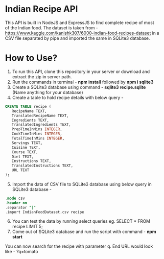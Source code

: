 # Indian Recipe API

This API is built in NodeJS and ExpressJS to find complete recipe of most of the Indian food. The dataset is taken from - https://www.kaggle.com/kanishk307/6000-indian-food-recipes-dataset in a CSV file separated by pipe and imported the same in SQLite3 database.

# How to Use?

1. To run this API, clone this repository in your server or download and extract the zip in server path.
2. Run the commands in terminal - **npm install** followed by **npm i sqlite3**
3. Create a SQLite3 database using command - **sqlite3 recipe.sqlite** (Name anything for your database)
4. Create a table to hold recipe details with below query - 
```sql
CREATE TABLE recipe (
   RecipeName TEXT,
   TranslatedRecipeName TEXT,
   Ingredients TEXT,
   TranslatedIngredients TEXT,
   PrepTimeInMins INTEGER,
   CookTimeInMins INTEGER,
   TotalTimeInMins INTEGER,
   Servings TEXT,
   Cuisine TEXT,
   Course TEXT,
   Diet TEXT,
   Instructions TEXT,
   TranslatedInstructions TEXT,
   URL TEXT
);
```
5. Import the data of CSV file to SQLite3 database using below query in SQLite3 database - 
```sql
.mode csv
.header on
.separator "|"
.import IndianFoodDataset.csv recipe
```
6. You can test the data by running select queries eg. SELECT * FROM recipe LIMIT 5;
7. Come out of SQLite3 database and run the script with command - **npm start**

You can now search for the recipe with parameter q.
End URL would look like - <url>?q=tomato
